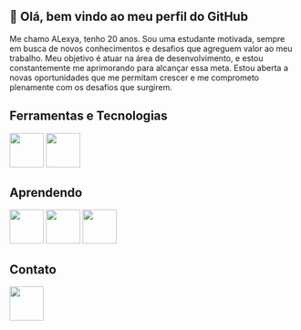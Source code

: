## 👋 Olá, bem vindo ao meu perfil do GitHub

Me chamo ALexya, tenho 20 anos. Sou uma estudante motivada, sempre em busca de novos conhecimentos e desafios que agreguem valor ao meu trabalho. Meu objetivo é atuar na área de desenvolvimento, e estou constantemente me aprimorando para alcançar essa meta. Estou aberta a novas oportunidades que me permitam crescer e me comprometo plenamente com os desafios que surgirem.

## Ferramentas e Tecnologias
<span>
  <img loading="lazy" src="https://cdn.jsdelivr.net/gh/devicons/devicon@latest/icons/python/python-original.svg" width="60" height="60" padding=10px />
  <img loading="lazy" src="https://cdn.jsdelivr.net/gh/devicons/devicon@latest/icons/mysql/mysql-plain-wordmark.svg"  width="60" height="60" padding=10px />      
</span>

## Aprendendo
<span>
<img loading="lazy" src="https://cdn.jsdelivr.net/gh/devicons/devicon@latest/icons/html5/html5-original-wordmark.svg" width="60" height="60" padding=10px />
<img loading="lazy" src="https://cdn.jsdelivr.net/gh/devicons/devicon@latest/icons/css3/css3-original-wordmark.svg" width="60" height="60" padding=10px />
<img loading="lazy" src="https://cdn.jsdelivr.net/gh/devicons/devicon@latest/icons/javascript/javascript-original.svg" width="60" height="60" padding=10px />       
</span>  

## Contato
<span>
  <a href="https://www.linkedin.com/in/alexya-fortunato/" target="_blank"><img src="https://cdn.jsdelivr.net/gh/devicons/devicon@latest/icons/linkedin/linkedin-plain.svg"  width="60" height="60" padding=10px />      
</span>  
